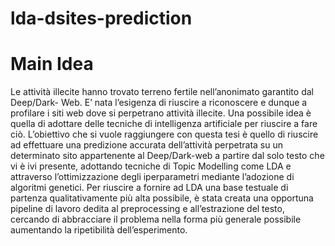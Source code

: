 # lda-dsites-prediction



# Main Idea

Le attività illecite hanno trovato terreno fertile nell’anonimato garantito dal Deep/Dark- Web. E’ nata l’esigenza di riuscire a riconoscere e dunque a profilare i siti web dove si perpetrano attività illecite. Una possibile idea è quella di adottare delle tecniche di intelligenza artificiale per riuscire a fare ciò. L’obiettivo che si vuole raggiungere con questa tesi è quello di riuscire ad effettuare una predizione accurata dell’attività perpetrata su un determinato sito appartenente al Deep/Dark-web a partire dal solo testo che vi è ivi presente, adottando tecniche di Topic Modelling come LDA e attraverso l’ottimizzazione degli iperparametri mediante l’adozione di algoritmi genetici. Per riuscire a fornire ad LDA una base testuale di partenza qualitativamente più alta possibile, è stata creata una opportuna pipeline di lavoro dedita al preprocessing e all’estrazione del testo, cercando di abbracciare il problema nella forma più generale possibile aumentando la ripetibilità dell’esperimento.
